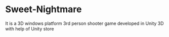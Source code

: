 # Sweet-Nightmare
It is a 3D windows platform 3rd person shooter game developed in Unity 3D with help of Unity store
